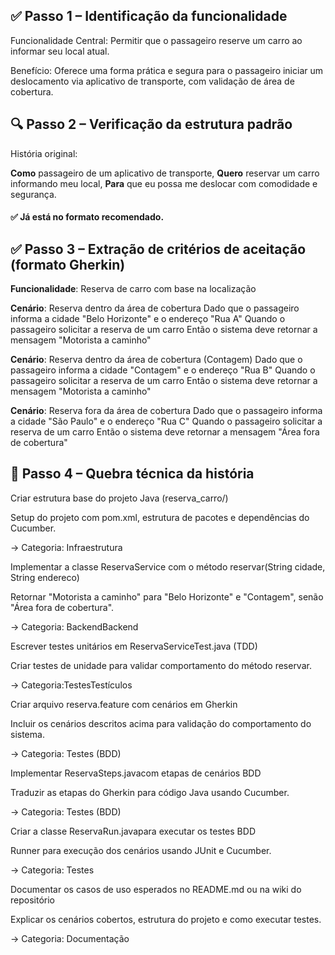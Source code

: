 ## ✅ Passo 1 – Identificação da funcionalidade
Funcionalidade Central:
Permitir que o passageiro reserve um carro ao informar seu local atual.

Benefício:
Oferece uma forma prática e segura para o passageiro iniciar um deslocamento via aplicativo de transporte, com validação de área de cobertura.

## 🔍 Passo 2 – Verificação da estrutura padrão
História original:

**Como** passageiro de um aplicativo de transporte,
**Quero** reservar um carro informando meu local,
**Para** que eu possa me deslocar com comodidade e segurança.

#### ✅ Já está no formato recomendado.

## ✅ Passo 3 – Extração de critérios de aceitação (formato Gherkin)
 **Funcionalidade**: Reserva de carro com base na localização

  **Cenário**: Reserva dentro da área de cobertura
    Dado que o passageiro informa a cidade "Belo Horizonte" e o endereço "Rua A"
    Quando o passageiro solicitar a reserva de um carro
    Então o sistema deve retornar a mensagem "Motorista a caminho"

  **Cenário**: Reserva dentro da área de cobertura (Contagem)
    Dado que o passageiro informa a cidade "Contagem" e o endereço "Rua B"
    Quando o passageiro solicitar a reserva de um carro
    Então o sistema deve retornar a mensagem "Motorista a caminho"

  **Cenário**: Reserva fora da área de cobertura
    Dado que o passageiro informa a cidade "São Paulo" e o endereço "Rua C"
    Quando o passageiro solicitar a reserva de um carro
    Então o sistema deve retornar a mensagem "Área fora de cobertura"

## 🔧 Passo 4 – Quebra técnica da história
Criar estrutura base do projeto Java (reserva_carro/)

Setup do projeto com pom.xml, estrutura de pacotes e dependências do Cucumber.

→ Categoria: Infraestrutura

Implementar a classe ReservaService com o método reservar(String cidade, String endereco)

Retornar "Motorista a caminho" para "Belo Horizonte" e "Contagem", senão "Área fora de cobertura".

→ Categoria: BackendBackend

Escrever testes unitários em ReservaServiceTest.java (TDD)

Criar testes de unidade para validar comportamento do método reservar.

→ Categoria:TestesTestículos

Criar arquivo reserva.feature com cenários em Gherkin

Incluir os cenários descritos acima para validação do comportamento do sistema.

→ Categoria: Testes (BDD)

Implementar ReservaSteps.javacom etapas de cenários BDD

Traduzir as etapas do Gherkin para código Java usando Cucumber.

→ Categoria: Testes (BDD)

Criar a classe ReservaRun.javapara executar os testes BDD

Runner para execução dos cenários usando JUnit e Cucumber.

→ Categoria: Testes

Documentar os casos de uso esperados no README.md ou na wiki do repositório

Explicar os cenários cobertos, estrutura do projeto e como executar testes.

→ Categoria: Documentação

